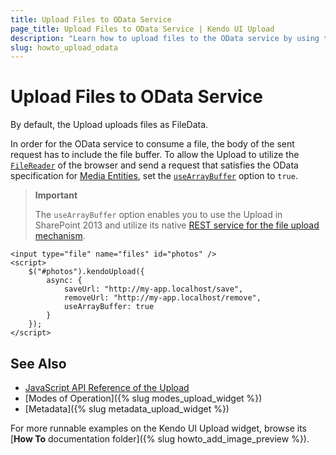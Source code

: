```yaml
---
title: Upload Files to OData Service
page_title: Upload Files to OData Service | Kendo UI Upload
description: "Learn how to upload files to the OData service by using the Kendo UI Upload."
slug: howto_upload_odata
---
```


# Upload Files to OData Service

By default, the Upload uploads files as FileData.

In order for the OData service to consume a file, the body of the sent request has to include the file buffer. To allow the Upload to utilize the [`FileReader`](https://developer.mozilla.org/en-US/docs/Web/API/FileReader) of the browser and send a request that satisfies the OData specification for [Media Entities](http://docs.oasis-open.org/odata/odata/v4.0/errata03/os/complete/part1-protocol/odata-v4.0-errata03-os-part1-protocol-complete.html#_Toc453752304), set the [`useArrayBuffer`](/api/javascript/ui/upload/configuration/async.usearraybuffer) option to `true`.

> **Important**
>
> The `useArrayBuffer` option enables you to use the Upload in SharePoint 2013 and utilize its native [REST service for the file upload mechanism](https://msdn.microsoft.com/en-us/library/office/dn292553.aspx).



```
<input type="file" name="files" id="photos" />
<script>
    $("#photos").kendoUpload({
        async: {
            saveUrl: "http://my-app.localhost/save",
            removeUrl: "http://my-app.localhost/remove",
            useArrayBuffer: true
        }
    });
</script>
```

## See Also

* [JavaScript API Reference of the Upload](/api/javascript/ui/upload)
* [Modes of Operation]({% slug modes_upload_widget %})
* [Metadata]({% slug metadata_upload_widget %})

For more runnable examples on the Kendo UI Upload widget, browse its [**How To** documentation folder]({% slug howto_add_image_preview %}).

